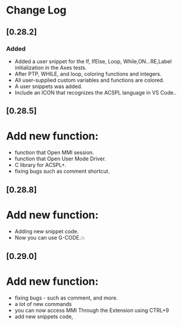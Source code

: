 # Change Log

## [0.28.2] 
### Added
- Added a user snippet for the If, IfElse, Loop, While,ON...RE,Label initialization in the Axes tests.
- After PTP, WHILE, and loop, coloring functions and integers.
- All user-supplied custom variables and functions are colored.
- A user snippets was added.
- Include an ICON that recognizes the ACSPL language in VS Code..

## [0.28.5] 
# Add new function:
- function that Open MMI session.
- function that Open User Mode Driver.
- C library for ACSPL+.
- fixing bugs such as comment shortcut.

## [0.28.8] 
# Add new function:
- Adding new snippet code. 
- Now you can use G-CODE.💥

## [0.29.0]
# Add new function:
- fixing bugs - such as comment, and more.
- a lot of new commands
- you can now access MMI Through the Extension using CTRL+9
- add new snippets code,
